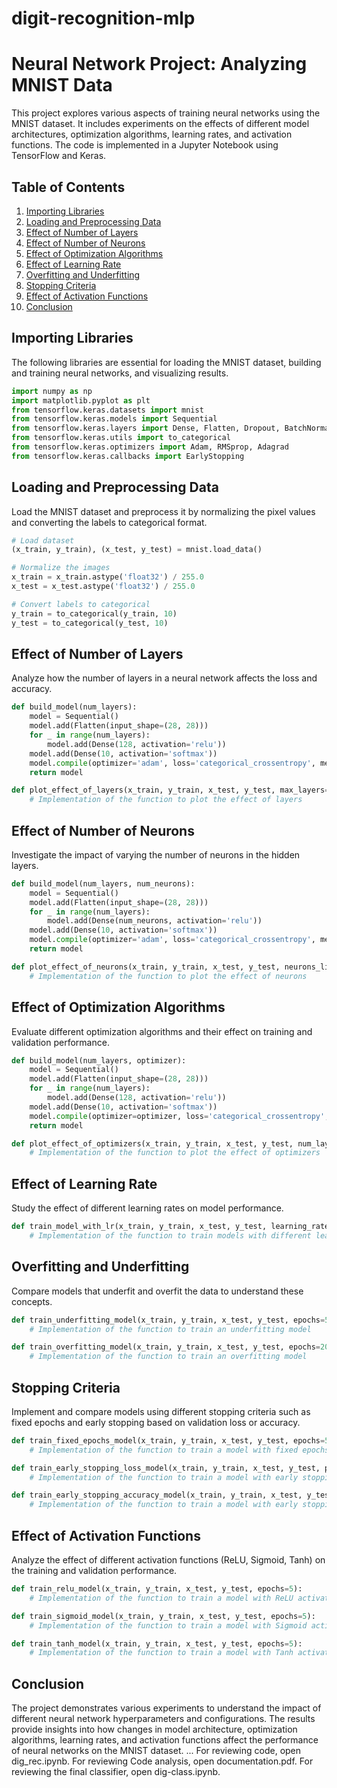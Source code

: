 # digit-recognition-mlp

# Neural Network Project: Analyzing MNIST Data

This project explores various aspects of training neural networks using the MNIST dataset. It includes experiments on the effects of different model architectures, optimization algorithms, learning rates, and activation functions. The code is implemented in a Jupyter Notebook using TensorFlow and Keras.

## Table of Contents
1. [Importing Libraries](#importing-libraries)
2. [Loading and Preprocessing Data](#loading-and-preprocessing-data)
3. [Effect of Number of Layers](#effect-of-number-of-layers)
4. [Effect of Number of Neurons](#effect-of-number-of-neurons)
5. [Effect of Optimization Algorithms](#effect-of-optimization-algorithms)
6. [Effect of Learning Rate](#effect-of-learning-rate)
7. [Overfitting and Underfitting](#overfitting-and-underfitting)
8. [Stopping Criteria](#stopping-criteria)
9. [Effect of Activation Functions](#effect-of-activation-functions)
10. [Conclusion](#conclusion)

## Importing Libraries

The following libraries are essential for loading the MNIST dataset, building and training neural networks, and visualizing results.

```python
import numpy as np
import matplotlib.pyplot as plt
from tensorflow.keras.datasets import mnist
from tensorflow.keras.models import Sequential
from tensorflow.keras.layers import Dense, Flatten, Dropout, BatchNormalization
from tensorflow.keras.utils import to_categorical
from tensorflow.keras.optimizers import Adam, RMSprop, Adagrad
from tensorflow.keras.callbacks import EarlyStopping
```

## Loading and Preprocessing Data

Load the MNIST dataset and preprocess it by normalizing the pixel values and converting the labels to categorical format.

```python
# Load dataset
(x_train, y_train), (x_test, y_test) = mnist.load_data()

# Normalize the images
x_train = x_train.astype('float32') / 255.0
x_test = x_test.astype('float32') / 255.0

# Convert labels to categorical
y_train = to_categorical(y_train, 10)
y_test = to_categorical(y_test, 10)
```

## Effect of Number of Layers

Analyze how the number of layers in a neural network affects the loss and accuracy.

```python
def build_model(num_layers):
    model = Sequential()
    model.add(Flatten(input_shape=(28, 28)))
    for _ in range(num_layers):
        model.add(Dense(128, activation='relu'))
    model.add(Dense(10, activation='softmax'))
    model.compile(optimizer='adam', loss='categorical_crossentropy', metrics=['accuracy'])
    return model

def plot_effect_of_layers(x_train, y_train, x_test, y_test, max_layers=5, epochs=10):
    # Implementation of the function to plot the effect of layers
```

## Effect of Number of Neurons

Investigate the impact of varying the number of neurons in the hidden layers.

```python
def build_model(num_layers, num_neurons):
    model = Sequential()
    model.add(Flatten(input_shape=(28, 28)))
    for _ in range(num_layers):
        model.add(Dense(num_neurons, activation='relu'))
    model.add(Dense(10, activation='softmax'))
    model.compile(optimizer='adam', loss='categorical_crossentropy', metrics=['accuracy'])
    return model

def plot_effect_of_neurons(x_train, y_train, x_test, y_test, neurons_list, num_layers=2, epochs=10):
    # Implementation of the function to plot the effect of neurons
```

## Effect of Optimization Algorithms

Evaluate different optimization algorithms and their effect on training and validation performance.

```python
def build_model(num_layers, optimizer):
    model = Sequential()
    model.add(Flatten(input_shape=(28, 28)))
    for _ in range(num_layers):
        model.add(Dense(128, activation='relu'))
    model.add(Dense(10, activation='softmax'))
    model.compile(optimizer=optimizer, loss='categorical_crossentropy', metrics=['accuracy'])
    return model

def plot_effect_of_optimizers(x_train, y_train, x_test, y_test, num_layers=3, epochs=10):
    # Implementation of the function to plot the effect of optimizers
```

## Effect of Learning Rate

Study the effect of different learning rates on model performance.

```python
def train_model_with_lr(x_train, y_train, x_test, y_test, learning_rate, epochs=20):
    # Implementation of the function to train models with different learning rates
```

## Overfitting and Underfitting

Compare models that underfit and overfit the data to understand these concepts.

```python
def train_underfitting_model(x_train, y_train, x_test, y_test, epochs=5):
    # Implementation of the function to train an underfitting model

def train_overfitting_model(x_train, y_train, x_test, y_test, epochs=20):
    # Implementation of the function to train an overfitting model
```

## Stopping Criteria

Implement and compare models using different stopping criteria such as fixed epochs and early stopping based on validation loss or accuracy.

```python
def train_fixed_epochs_model(x_train, y_train, x_test, y_test, epochs=5):
    # Implementation of the function to train a model with fixed epochs

def train_early_stopping_loss_model(x_train, y_train, x_test, y_test, patience=3):
    # Implementation of the function to train a model with early stopping on validation loss

def train_early_stopping_accuracy_model(x_train, y_train, x_test, y_test, patience=3):
    # Implementation of the function to train a model with early stopping on validation accuracy
```

## Effect of Activation Functions

Analyze the effect of different activation functions (ReLU, Sigmoid, Tanh) on the training and validation performance.

```python
def train_relu_model(x_train, y_train, x_test, y_test, epochs=5):
    # Implementation of the function to train a model with ReLU activation

def train_sigmoid_model(x_train, y_train, x_test, y_test, epochs=5):
    # Implementation of the function to train a model with Sigmoid activation

def train_tanh_model(x_train, y_train, x_test, y_test, epochs=5):
    # Implementation of the function to train a model with Tanh activation
```

## Conclusion

The project demonstrates various experiments to understand the impact of different neural network hyperparameters and configurations. The results provide insights into how changes in model architecture, optimization algorithms, learning rates, and activation functions affect the performance of neural networks on the MNIST dataset.
... 
 For reviewing code, open dig_rec.ipynb.
 For reviewing Code analysis, open documentation.pdf.
 For reviewing the final classifier, open dig-class.ipynb.